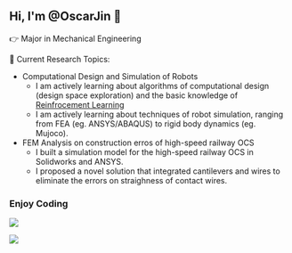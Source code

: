 ## Hi, I'm @OscarJin 👋

👉 Major in Mechanical Engineering

👀 Current Research Topics:
- Computational Design and Simulation of Robots
  - I am actively learning about algorithms of computational design (design space exploration) and the basic knowledge of [Reinfrocement Learning](https://oscarjin.github.io/categories/rl/)
  - I am actively learning about techniques of robot simulation, ranging from FEA (eg. ANSYS/ABAQUS) to rigid body dynamics (eg. Mujoco).
- FEM Analysis on construction erros of high-speed railway OCS
  - I built a simulation model for the high-speed railway OCS in Solidworks and ANSYS.
  - I proposed a novel solution that integrated cantilevers and wires to eliminate the errors on straighness of contact wires.

### Enjoy Coding

![](https://github-readme-stats.vercel.app/api?username=OscarJin)


![](https://github-readme-stats.vercel.app/api/top-langs/?username=OscarJin&layout=compact&langs_count=6)
